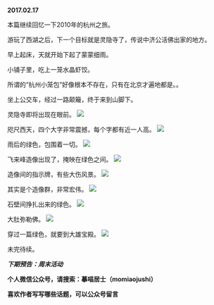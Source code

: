 
          
**2017.02.17**

本篇继续回忆一下2010年的杭州之旅。

游玩了西湖之后，下一个目标就是灵隐寺了，传说中济公活佛出家的地方。

早上起床，天就开始下起了蒙蒙细雨。

小铺子里，吃上一笼水晶虾饺。

所谓的“杭州小笼包”好像根本不存在，只有在北京才遍地都是。。

坐上公交车，经过一路颠簸，终于来到山脚下。

灵隐寺即将出现在眼前。
![](http://wx3.sinaimg.cn/large/627d9660ly1fct20lz3p9j20yg0jen2s.jpg)


咫尺西天，四个大字非常震撼，每个字都有近一人高。
![](http://wx3.sinaimg.cn/large/627d9660ly1fct20mq46sj20yg0jejtc.jpg)


雨后的绿色，包围着一切。
![](http://wx3.sinaimg.cn/large/627d9660ly1fct20mxg8tj20yg0jen70.jpg)


飞来峰造像出现了，掩映在绿色之间。
![](http://wx3.sinaimg.cn/large/627d9660ly1fct20nezsgj20yg0je11q.jpg)


造像间的指示牌，有些大伤风景。
![](http://wx3.sinaimg.cn/large/627d9660ly1fct20kzvcgj20yg0jewm6.jpg)


其实是个造像群，非常宏伟。
![](http://wx3.sinaimg.cn/large/627d9660ly1fct20ll9cdj20yg0jewmp.jpg)


石壁间挣扎出来的绿色。
![](http://wx3.sinaimg.cn/large/627d9660ly1fct20mdbn4j20yg0jewie.jpg)


大肚弥勒佛。
![](http://wx3.sinaimg.cn/large/627d9660ly1fct20lcz4lj20yg0jen4g.jpg)


穿过一篇绿色，就要到大雄宝殿。
![](http://wx3.sinaimg.cn/large/627d9660ly1fct20n8c7vj20yg0jeaji.jpg)


未完待续。


***下期预告：周末活动***


**个人微信公众号，请搜索：摹喵居士（momiaojushi）**

**喜欢作者写写哪些话题，可以公众号留言**

        
